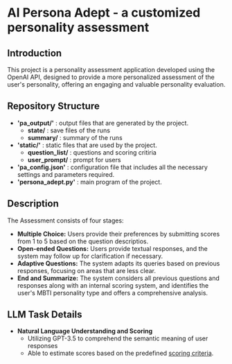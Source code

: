 # AI Persona Adept - a customized personality assessment

## Introduction
This project is a personality assessment application developed using the OpenAI API, designed to provide a more personalized assessment of the user's personality, offering an engaging and valuable personality evaluation.

## Repository Structure

+ **'pa_output/'** : output files that are generated by the project. 
  - **state/** : save files of the runs
  - **summary/** : summary of the runs
+ **'static/'** : static files that are used by the project.
  - **question_list/** : questions and scoring critiria
  - **user_prompt/** : prompt for users
+ **'pa_config.json'** : configuration file that includes all the necessary settings and parameters required.
+ **'persona_adept.py'** : main program of the project.

## Description ##

The Assessment consists of four stages:
+ **Multiple Choice:** Users provide their preferences by submitting scores from 1 to 5 based on the question descriptios.
+ **Open-ended Questions:** Users provide textual responses, and the system may follow up for clarification if necessary.
+ **Adaptive Questions:** The system adapts its queries based on previous responses, focusing on areas that are less clear.
+ **End and Summarize:** The system considers all previous questions and responses along with an internal scoring system, and identifies the user's MBTI personality type and offers a comprehensive analysis.

## LLM Task Details ##
+ **Natural Language Understanding and Scoring**
  - Utilizing GPT-3.5 to comprehend the semantic meaning of user responses
  - Able to estimate scores based on the predefined [scoring criteria](https://github.com/berlin0308/AI-Persona-Adept/blob/main/static/question_list/scoring_prompt_first.txt).
